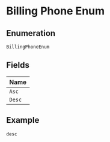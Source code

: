 
# Billing Phone Enum

## Enumeration

`BillingPhoneEnum`

## Fields

| Name |
|  --- |
| `Asc` |
| `Desc` |

## Example

```
desc
```

